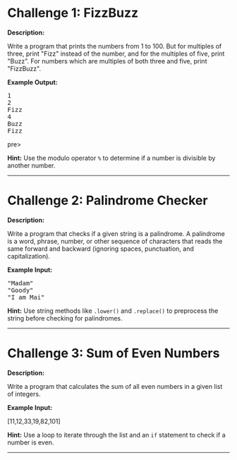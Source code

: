 # Challenge 1: FizzBuzz

**Description:**

Write a program that prints the numbers from 1 to 100. But for multiples of three, print "Fizz" instead of the number, and for the multiples of five, print "Buzz". For numbers which are multiples of both three and five, print "FizzBuzz".

**Example Output:**
<pre>
1
2
Fizz
4
Buzz
Fizz
</pre>pre>

**Hint:** Use the modulo operator `%` to determine if a number is divisible by another number.

---

# Challenge 2: Palindrome Checker

**Description:**

Write a program that checks if a given string is a palindrome. A palindrome is a word, phrase, number, or other sequence of characters that reads the same forward and backward (ignoring spaces, punctuation, and capitalization).

**Example Input:**
<pre>
"Madam"
"Goody"
"I am Mai"
</pre>

**Hint:** Use string methods like `.lower()` and `.replace()` to preprocess the string before checking for palindromes.

---

# Challenge 3: Sum of Even Numbers

**Description:**

Write a program that calculates the sum of all even numbers in a given list of integers.

**Example Input:**

[11,12,33,19,82,101]


**Hint:** Use a loop to iterate through the list and an `if` statement to check if a number is even.

---
